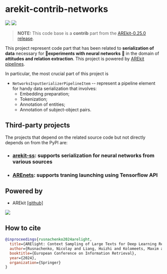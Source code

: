 # arekit-contrib-networks
![](https://img.shields.io/badge/Python-3.9-brightgreen.svg)
![](https://img.shields.io/badge/AREkit-0.25.1-orange.svg)


> **NOTE:** This code base is a  **contrib** part from the [AREkit-0.25.0 release](https://github.com/nicolay-r/AREkit/releases/tag/v0.25.0-rc).

This project represent code part that has been related to 
**serialization of data** necessary for 🧪**experiments with neural networks** 🤖 in the domain of 
**attitudes and relation extraction**.
This project is powered by [AREkit pipelines](https://github.com/nicolay-r/AREkit).

In particular, the most crucial part of this project is 
* `NetworksInputSerializerPipelineItem` -- represent a pipeline element for handy data serialization that involves:
    * Embedding preparation;
    * Tokenization;
    * Annotation of entities;
    * Annotation of subject-object pairs.

## Third-party projects

The projects that depend on the related source code but not directly depends on from the PyPI are: 
* ### [arekit-ss](https://github.com/nicolay-r/arekit-ss): supports serialization for neural networks from various sources
* ### [AREnets](https://github.com/nicolay-r/AREnets): supports traning launching using Tensorflow API

## Powered by

* AREkit [[github]](https://github.com/nicolay-r/AREkit)

<p float="left">
<a href="https://github.com/nicolay-r/AREkit"><img src="https://github.com/nicolay-r/ARElight/assets/14871187/01232f7a-970f-416c-b7a4-1cda48506afe"/></a>
</p>

## How to cite

```bibtex
@inproceedings{rusnachenko2024arelight,
  title={ARElight: Context Sampling of Large Texts for Deep Learning Relation Extraction},
  author={Rusnachenko, Nicolay and Liang, Huizhi and Kolomeets, Maxim and Shi, Lei},
  booktitle={European Conference on Information Retrieval},
  year={2024},
  organization={Springer}
}
```